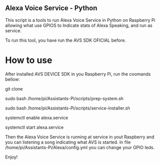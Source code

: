 ## Alexa Voice Service - Python

This script is a tools to run Alexa Voice Service in Python on Raspberry Pi allowing what use GPIOS to Indicate stats of Alexa Speaking, and run as service. 

To run this tool, you have run the AVS SDK OFICIAL before.

# How to use

After installed AVS DEVICE SDK in you Raspberry Pi, run the coomands bellow:

git clone <urlrepo>

sudo bash /home/pi/Assistants-Pi/scripts/prep-system.sh

sudo bash /home/pi/Assistants-Pi/scripts/service-installer.sh

systemctl enable alexa.service

systemctl start alexa.service

Then the Alexa Voice Service is running at service in yout Raspberry and you can listening a song indicating what AVS is started. 
In file /home/pi/Assistants-Pi/Alexa/config.yml you can change your GPIO leds. 

Enjoy!


